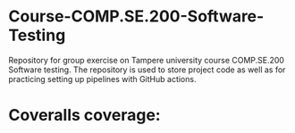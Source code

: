 # Course-COMP.SE.200-Software-Testing
Repository for group exercise on Tampere university course COMP.SE.200 Software testing. The repository is used to store project code as well as for practicing setting up pipelines with GitHub actions.

# Coveralls coverage: 

